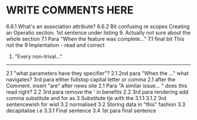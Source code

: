 # WRITE COMMENTS HERE

6.6.1 What's an association attribute?
6.6.2 Bit confusing re scopes
Creating an Operatio section. 1st sentence under listing 9. Actually not sure about the whole section
7.1 Para "When the feature was complete..."
7.1 final bit This not the
9 Implentation - read and correct

1. "Every non-trival..."

---

2.1 "what parameters have they specifier"?
2.1 2nd para "When the ..." what navigates?
3rd para either fullstop capital letter or comma
2.1 after the Comment. insert "are" after news site
2.1 Para "A similar issue... " does this read right?
2.2 3rd para remove the ' in benefits
2.2 3rd para rendering add comma substitute and for as
3 Substitute tje with the
3.1.1
3.1.2 3rd sentencewish for wist
3.2 normalised
3.2 Storing data in "this" fashion
3.3 decapitalise i.e
3.3.1 Final sentence
3.4 1st para final sentence
